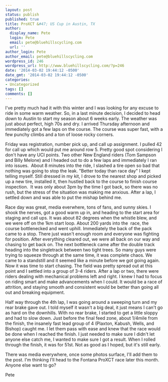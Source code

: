 ```yaml
---
layout: post
status: publish
published: true
title: ProXCT &#47; US Cup in Austin, TX
author:
  display_name: Pete
  login: Pete
  email: pete@bluehillscycling.com
  url: ''
author_login: Pete
author_email: pete@bluehillscycling.com
wordpress_id: 246
wordpress_url: http://www.bluehillscycling.com/?p=246
date: '2014-03-02 19:44:12 -0500'
date_gmt: '2014-03-02 19:44:12 -0500'
categories:
- Uncategorized
tags: []
comments: []
---
```

<p>I've pretty much had it with this winter and I was looking for any excuse to ride in some warm weather. So, in a last minute decision, I decided to head down to Austin to start my season about 6 weeks early. The weather was just about perfect, high 70s and dry. I arrived Thursday afternoon and immediately got a few laps on the course.&nbsp;The course was super fast, with a few punchy climbs and a ton of loose rocky corners.</p>
<p>Friday was registration, number pick up, and call up assignment. I pulled 42 for call up which would put me around row 5. Pretty good spot considering I don't have any UCI points. Two other New England riders (Tom Sampson and Billy Melone) and I headed out to do a few laps and immediately I ran into issues. &nbsp;About 8 minutes into the ride, I slashed a tire open so bad that nothing was going to stop the leak. "Better today than race day" I kept telling myself. Still dressed in my kit, I drove to the nearest shop and picked up a new tire, installed it, then hustled back to the course to finish course inspection. &nbsp;It was only about 3pm by the time I got back, so there was no rush, but the stress of the situation was making me anxious. After a lap, I settled down and was able to put the mishap behind me.</p>
<p>Race day was great, media everwhere, tons of fans, and sunny skies. I shook the nerves, got a good warm up in, and heading to the start area for staging and call ups. It was about 82 degrees when the whistle blew, and we were off on the 1km start loop. About 200 yards into the &nbsp;race, the course bottlenecked and went uphill. Immediately the back of the pack came to a stop. There just wasn't enough room and everyone was fighting for position. After everything cleared out, we were all back on our way and chasing to get back on. The next bottleneck came after the double track heading into the singletrack between two tight trees. So many guys were trying to squeeze through at the same time, it was complete chaos. We came to a standstill and it seemed like a minute before we got going again. Now it was time to start chasing. The field was pretty spread out at this point and I settled into a group of 3-4 riders. After a lap or two, there were riders dealing with mechanical problems left and right. I knew I had to focus on riding smart and make advancements when I could. It would be a race of attrition, and staying smooth and consistent would be better than going all out and breaking equipment.</p>
<p>Half way through the 4th lap, I was going around a sweeping turn and my rear brake gave out. I told myself it wasn't a big deal, it just means I can't go as hard on the downhills. With no rear brake, I started to get a little sloppy and had to slow down. Just before the final feed zone, about 1&#47;4mile from the finish, the insanely fast lead group of 4 (Plaxton, Kabush, Wells, and Bishop) caught me. I let them pass with ease and knew that the race would be done when I reached the finish. I just needed to make sure I didn't let anyone else catch me, I wanted to make sure I got a result. When I rolled through the finish, it was for 51st. Not as good as I hoped, but it's still early.</p>
<p>There was media everywhere, once some photos surface, I'll add them to the post. I'm thinking I'll head to the Fontana ProXCT race later this month. Anyone else want to go?</p>
<p>Pete</p>
